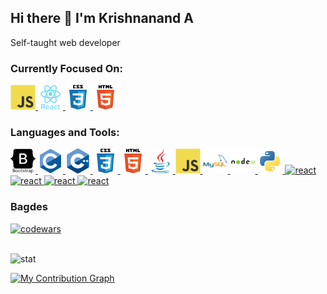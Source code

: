 ## Hi there 👋  I'm Krishnanand A
<p>Self-taught web developer</p>



<h3 align="left">Currently Focused On:</h3>
<a href="https://developer.mozilla.org/en-US/docs/Web/JavaScript" target="_blank"
    rel="noreferrer"> <img
      src="https://raw.githubusercontent.com/devicons/devicon/master/icons/javascript/javascript-original.svg"
      alt="javascript" width="40" height="40" /> </a>
 <a href="https://reactjs.org/" target="_blank" rel="noreferrer"> <img
      src="https://raw.githubusercontent.com/devicons/devicon/master/icons/react/react-original-wordmark.svg"
      alt="react" width="40" height="40" /> </a>
      <a href="https://www.w3schools.com/css/" target="_blank"
    rel="noreferrer"> <img
      src="https://raw.githubusercontent.com/devicons/devicon/master/icons/css3/css3-original-wordmark.svg" alt="css3"
      width="40" height="40" /> </a> <a href="https://www.w3.org/html/" target="_blank" rel="noreferrer"> <img
      src="https://raw.githubusercontent.com/devicons/devicon/master/icons/html5/html5-original-wordmark.svg"
      alt="html5" width="40" height="40" /> </a>
     
     

<h3 align="left">Languages and Tools:</h3>
<p align="left">  <a href="https://getbootstrap.com" target="_blank" rel="noreferrer">
    <img src="https://raw.githubusercontent.com/devicons/devicon/master/icons/bootstrap/bootstrap-plain-wordmark.svg"
      alt="bootstrap" width="40" height="40" /> </a> <a href="https://www.cprogramming.com/" target="_blank"
    rel="noreferrer"> <img src="https://raw.githubusercontent.com/devicons/devicon/master/icons/c/c-original.svg"
      alt="c" width="40" height="40" /> </a> <a href="https://www.w3schools.com/cpp/" target="_blank" rel="noreferrer">
    <img src="https://raw.githubusercontent.com/devicons/devicon/master/icons/cplusplus/cplusplus-original.svg"
      alt="cplusplus" width="40" height="40" /> </a> <a href="https://www.w3schools.com/css/" target="_blank"
    rel="noreferrer"> <img
      src="https://raw.githubusercontent.com/devicons/devicon/master/icons/css3/css3-original-wordmark.svg" alt="css3"
      width="40" height="40" /> </a> <a href="https://www.w3.org/html/" target="_blank" rel="noreferrer"> <img
      src="https://raw.githubusercontent.com/devicons/devicon/master/icons/html5/html5-original-wordmark.svg"
      alt="html5" width="40" height="40" /> </a> <a href="https://www.java.com" target="_blank" rel="noreferrer"> <img
      src="https://raw.githubusercontent.com/devicons/devicon/master/icons/java/java-original.svg" alt="java" width="40"
      height="40" /> </a> <a href="https://developer.mozilla.org/en-US/docs/Web/JavaScript" target="_blank"
    rel="noreferrer"> <img
      src="https://raw.githubusercontent.com/devicons/devicon/master/icons/javascript/javascript-original.svg"
      alt="javascript" width="40" height="40" /> </a>  <a href="https://www.mysql.com/" target="_blank" rel="noreferrer"> <img
      src="https://raw.githubusercontent.com/devicons/devicon/master/icons/mysql/mysql-original-wordmark.svg"
      alt="mysql" width="40" height="40" /> </a>  <a href="https://nodejs.org" target="_blank" rel="noreferrer"> <img
      src="https://raw.githubusercontent.com/devicons/devicon/master/icons/nodejs/nodejs-original-wordmark.svg"
      alt="nodejs" width="40" height="40" /> </a>  <a href="https://www.python.org" target="_blank" rel="noreferrer"> <img
      src="https://raw.githubusercontent.com/devicons/devicon/master/icons/python/python-original.svg" alt="python"
      width="40" height="40" /> </a> <a href="https://reactjs.org/" target="_blank" rel="noreferrer"> <img
      src="https://cdn4.iconfinder.com/data/icons/logos-3/600/React.js_logo-512.png"
      alt="react" width="40" height="40" /> </a> <a href="#" target="_blank" rel="noreferrer"> <img
      src="https://cdn.jsdelivr.net/gh/devicons/devicon/icons/git/git-plain.svg"
      alt="react" width="40" height="40" /> </a> <a href="#" target="_blank" rel="noreferrer"> 
            <img src="https://cdn.jsdelivr.net/gh/devicons/devicon/icons/figma/figma-original.svg" 
      alt="react" width="40" height="40" /> </a> 
          <a href="#" target="_blank" rel="noreferrer"> 
            <img src="https://cdn.jsdelivr.net/gh/devicons/devicon/icons/docker/docker-original.svg"
      alt="react" width="40" height="40" /> </a> 
           </p>
      
<h3>Bagdes</h3>
<p><a href="https://www.codewars.com/users/krishnanand654"><img src="https://www.codewars.com/users/krishnanand654/badges/small" alt="codewars" /> </a></p>
<br>

<img src="https://github-readme-stats.vercel.app/api?username=krishnanand654&show_icons=true&theme=gotham&title_color=A200FF&text_color=F8EBFF&icon_color=B22BFF" alt="stat"/>

[![My Contribution Graph](https://activity-graph.herokuapp.com/graph?username=krishnanand654&custom_title=My%20Contribution%20Graph&theme=gotham&bg_color=170023&color=A200FF&hide_border=true&line=7300B4&point=BB45FF)](https://github.com/krishnanand654)


